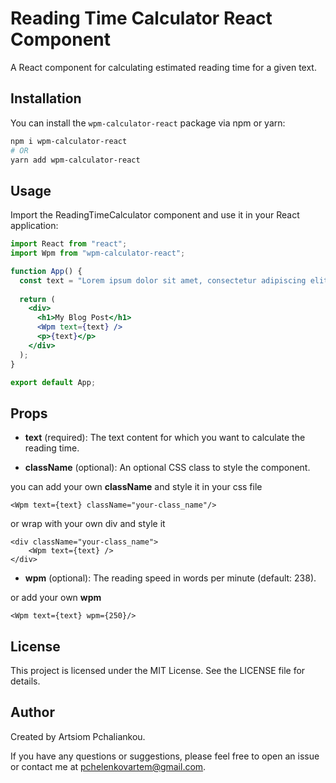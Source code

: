 # Reading Time Calculator React Component

[//]: # (![npm]&#40;https://img.shields.io/npm/v/@cycle/core/canary.svg&#41;)

[//]: # (![npm bundle size]&#40;https://img.shields.io/bundlephobia/min/wpm-calculator-react.git&#41;)

[//]: # (![GitHub]&#40;https://img.shields.io/github/license/ArtemPchela/wpm-calculator-react&#41;)

A React component for calculating estimated reading time for a given text.

## Installation

You can install the `wpm-calculator-react` package via npm or yarn:

```bash
npm i wpm-calculator-react
# OR
yarn add wpm-calculator-react
```

## Usage

Import the ReadingTimeCalculator component and use it in your React application:

```jsx
import React from "react";
import Wpm from "wpm-calculator-react";

function App() {
  const text = "Lorem ipsum dolor sit amet, consectetur adipiscing elit...";
  
  return (
    <div>
      <h1>My Blog Post</h1>
      <Wpm text={text} />
      <p>{text}</p>
    </div>
  );
}

export default App;
```

## Props

* **text** (required): The text content for which you want to calculate the reading time.

* **className** (optional): An optional CSS class to style the component.

you can add your own **className** and style it in your css file
 
```tsx
<Wpm text={text} className="your-class_name"/>
```

or wrap with your own div and style it

```tsx
<div className="your-class_name">
    <Wpm text={text} />
</div>
```
* **wpm** (optional): The reading speed in words per minute (default: 238).

or add your own **wpm**

 ```tsx
<Wpm text={text} wpm={250}/>
```

## License
This project is licensed under the MIT License. See the LICENSE file for details.


## Author
Created by Artsiom Pchaliankou.

If you have any questions or suggestions, please feel free to open an issue or contact me at [pchelenkovartem@gmail.com](pchelenkovartem@gmail.com).
